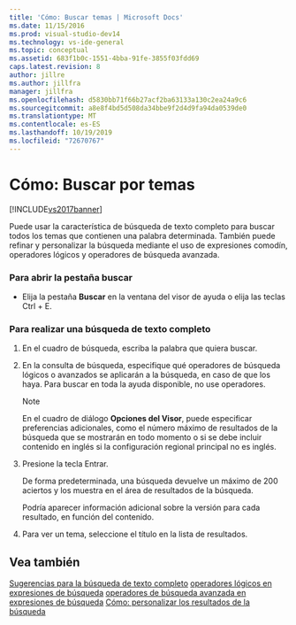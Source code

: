 ```yaml
---
title: 'Cómo: Buscar temas | Microsoft Docs'
ms.date: 11/15/2016
ms.prod: visual-studio-dev14
ms.technology: vs-ide-general
ms.topic: conceptual
ms.assetid: 683f1b0c-1551-4bba-91fe-3855f03fdd69
caps.latest.revision: 8
author: jillre
ms.author: jillfra
manager: jillfra
ms.openlocfilehash: d5830bb71f66b27acf2ba63133a130c2ea24a9c6
ms.sourcegitcommit: a8e8f4bd5d508da34bbe9f2d4d9fa94da0539de0
ms.translationtype: MT
ms.contentlocale: es-ES
ms.lasthandoff: 10/19/2019
ms.locfileid: "72670767"
---
```

# <a name="how-to-search-for-topics"></a>Cómo: Buscar por temas
[!INCLUDE[vs2017banner](../includes/vs2017banner.md)]

Puede usar la característica de búsqueda de texto completo para buscar todos los temas que contienen una palabra determinada. También puede refinar y personalizar la búsqueda mediante el uso de expresiones comodín, operadores lógicos y operadores de búsqueda avanzada.

### <a name="to-open-the-search-tab"></a>Para abrir la pestaña buscar

- Elija la pestaña **Buscar** en la ventana del visor de ayuda o elija las teclas Ctrl + E.

### <a name="to-perform-a-full-text-search"></a>Para realizar una búsqueda de texto completo

1. En el cuadro de búsqueda, escriba la palabra que quiera buscar.

2. En la consulta de búsqueda, especifique qué operadores de búsqueda lógicos o avanzados se aplicarán a la búsqueda, en caso de que los haya. Para buscar en toda la ayuda disponible, no use operadores.

    > [!NOTE]
    > En el cuadro de diálogo **Opciones del Visor**, puede especificar preferencias adicionales, como el número máximo de resultados de la búsqueda que se mostrarán en todo momento o si se debe incluir contenido en inglés si la configuración regional principal no es inglés.

3. Presione la tecla Entrar.

     De forma predeterminada, una búsqueda devuelve un máximo de 200 aciertos y los muestra en el área de resultados de la búsqueda.

     Podría aparecer información adicional sobre la versión para cada resultado, en función del contenido.

4. Para ver un tema, seleccione el título en la lista de resultados.

## <a name="see-also"></a>Vea también
 [Sugerencias para la búsqueda de texto completo](../ide/full-text-search-tips.md) [operadores lógicos en expresiones de búsqueda](../ide/logical-operators-in-search-expressions.md) [operadores de búsqueda avanzada en expresiones de búsqueda](../ide/advanced-search-operators-in-search-expressions.md) [Cómo: personalizar los resultados de la búsqueda](../ide/how-to-customize-search-results.md)
